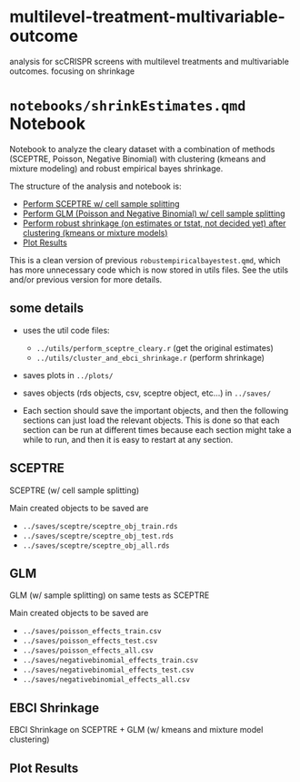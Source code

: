 # multilevel-treatment-multivariable-outcome
analysis for scCRISPR screens with multilevel treatments and multivariable outcomes. focusing on shrinkage



# `notebooks/shrinkEstimates.qmd` Notebook


Notebook to analyze the cleary dataset with a combination of methods (SCEPTRE, Poisson, Negative Binomial) with clustering (kmeans and mixture modeling) and robust empirical bayes shrinkage.

The structure of the analysis and notebook is:

-   [Perform SCEPTRE w/ cell sample splitting](#sceptre)
-   [Perform GLM (Poisson and Negative Binomial) w/ cell sample splitting](#glm)
-   [Perform robust shrinkage (on estimates or tstat, not decided yet) after clustering (kmeans or mixture models)](#ebci-shrinkage)
-   [Plot Results](#plot-results)

This is a clean version of previous `robustempiricalbayestest.qmd`, which has more unnecessary code which is now stored in utils files. See the utils and/or previous version for more details.

## some details

-   uses the util code files:

    -   `../utils/perform_sceptre_cleary.r` (get the original estimates)
    -   `../utils/cluster_and_ebci_shrinkage.r` (perform shrinkage)

-   saves plots in `../plots/`

-   saves objects (rds objects, csv, sceptre object, etc...) in `../saves/`

-   Each section should save the important objects, and then the following sections can just load the relevant objects. This is done so that each section can be run at different times because each section might take a while to run, and then it is easy to restart at any section.

## SCEPTRE

SCEPTRE (w/ cell sample splitting)

Main created objects to be saved are

-   `../saves/sceptre/sceptre_obj_train.rds`
-   `../saves/sceptre/sceptre_obj_test.rds`
-   `../saves/sceptre/sceptre_obj_all.rds`



## GLM

GLM (w/ sample splitting) on same tests as SCEPTRE

Main created objects to be saved are

-   `../saves/poisson_effects_train.csv`
-   `../saves/poisson_effects_test.csv`
-   `../saves/poisson_effects_all.csv`
-   `../saves/negativebinomial_effects_train.csv`
-   `../saves/negativebinomial_effects_test.csv`
-   `../saves/negativebinomial_effects_all.csv`


## EBCI Shrinkage

EBCI Shrinkage on SCEPTRE + GLM (w/ kmeans and mixture model clustering)



## Plot Results




